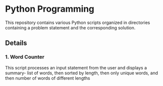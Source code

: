 # Python Programming
This repository contains various Python scripts organized in directories containing a problem statement and the corresponding solution.

## Details

### 1. Word Counter
This script processes an input statement from the user and displays a summary- list of words, then sorted by length, then only unique words, and then number of words of different lengths